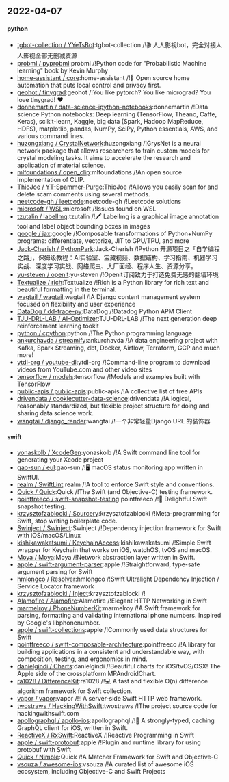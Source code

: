## 2022-04-07

#### python
* [tgbot-collection / YYeTsBot](https://github.com/tgbot-collection/YYeTsBot):tgbot-collection /!🎬
人人影视bot，完全对接人人影视全部无删减资源
* [probml / pyprobml](https://github.com/probml/pyprobml):probml /!Python code for "Probabilistic Machine learning" book by Kevin Murphy
* [home-assistant / core](https://github.com/home-assistant/core):home-assistant /!🏡
Open source home automation that puts local control and privacy first.
* [geohot / tinygrad](https://github.com/geohot/tinygrad):geohot /!You like pytorch? You like micrograd? You love tinygrad!
❤️
* [donnemartin / data-science-ipython-notebooks](https://github.com/donnemartin/data-science-ipython-notebooks):donnemartin /!Data science Python notebooks: Deep learning (TensorFlow, Theano, Caffe, Keras), scikit-learn, Kaggle, big data (Spark, Hadoop MapReduce, HDFS), matplotlib, pandas, NumPy, SciPy, Python essentials, AWS, and various command lines.
* [huzongxiang / CrystalNetwork](https://github.com/huzongxiang/CrystalNetwork):huzongxiang /!GrysNet is a neural network package that allows researchers to train custom models for crystal modeling tasks. It aims to accelerate the research and application of material science.
* [mlfoundations / open_clip](https://github.com/mlfoundations/open_clip):mlfoundations /!An open source implementation of CLIP.
* [ThioJoe / YT-Spammer-Purge](https://github.com/ThioJoe/YT-Spammer-Purge):ThioJoe /!Allows you easily scan for and delete scam comments using several methods.
* [neetcode-gh / leetcode](https://github.com/neetcode-gh/leetcode):neetcode-gh /!Leetcode solutions
* [microsoft / WSL](https://github.com/microsoft/WSL):microsoft /!Issues found on WSL
* [tzutalin / labelImg](https://github.com/tzutalin/labelImg):tzutalin /!🖍️
LabelImg is a graphical image annotation tool and label object bounding boxes in images
* [google / jax](https://github.com/google/jax):google /!Composable transformations of Python+NumPy programs: differentiate, vectorize, JIT to GPU/TPU, and more
* [Jack-Cherish / PythonPark](https://github.com/Jack-Cherish/PythonPark):Jack-Cherish /!Python 开源项目之「自学编程之路」，保姆级教程：AI实验室、宝藏视频、数据结构、学习指南、机器学习实战、深度学习实战、网络爬虫、大厂面经、程序人生、资源分享。
* [yu-steven / openit](https://github.com/yu-steven/openit):yu-steven /!Openit订阅致力于打造免费无感的翻墙环境
* [Textualize / rich](https://github.com/Textualize/rich):Textualize /!Rich is a Python library for rich text and beautiful formatting in the terminal.
* [wagtail / wagtail](https://github.com/wagtail/wagtail):wagtail /!A Django content management system focused on flexibility and user experience
* [DataDog / dd-trace-py](https://github.com/DataDog/dd-trace-py):DataDog /!Datadog Python APM Client
* [TJU-DRL-LAB / AI-Optimizer](https://github.com/TJU-DRL-LAB/AI-Optimizer):TJU-DRL-LAB /!The next generation deep reinforcement learning tookit
* [python / cpython](https://github.com/python/cpython):python /!The Python programming language
* [ankurchavda / streamify](https://github.com/ankurchavda/streamify):ankurchavda /!A data engineering project with Kafka, Spark Streaming, dbt, Docker, Airflow, Terraform, GCP and much more!
* [ytdl-org / youtube-dl](https://github.com/ytdl-org/youtube-dl):ytdl-org /!Command-line program to download videos from YouTube.com and other video sites
* [tensorflow / models](https://github.com/tensorflow/models):tensorflow /!Models and examples built with TensorFlow
* [public-apis / public-apis](https://github.com/public-apis/public-apis):public-apis /!A collective list of free APIs
* [drivendata / cookiecutter-data-science](https://github.com/drivendata/cookiecutter-data-science):drivendata /!A logical, reasonably standardized, but flexible project structure for doing and sharing data science work.
* [wangtai / django_render](https://github.com/wangtai/django_render):wangtai /!一个非常轻量Django URL 的装饰器

#### swift
* [yonaskolb / XcodeGen](https://github.com/yonaskolb/XcodeGen):yonaskolb /!A Swift command line tool for generating your Xcode project
* [gao-sun / eul](https://github.com/gao-sun/eul):gao-sun /!🖥️
macOS status monitoring app written in SwiftUI.
* [realm / SwiftLint](https://github.com/realm/SwiftLint):realm /!A tool to enforce Swift style and conventions.
* [Quick / Quick](https://github.com/Quick/Quick):Quick /!The Swift (and Objective-C) testing framework.
* [pointfreeco / swift-snapshot-testing](https://github.com/pointfreeco/swift-snapshot-testing):pointfreeco /!📸
Delightful Swift snapshot testing.
* [krzysztofzablocki / Sourcery](https://github.com/krzysztofzablocki/Sourcery):krzysztofzablocki /!Meta-programming for Swift, stop writing boilerplate code.
* [Swinject / Swinject](https://github.com/Swinject/Swinject):Swinject /!Dependency injection framework for Swift with iOS/macOS/Linux
* [kishikawakatsumi / KeychainAccess](https://github.com/kishikawakatsumi/KeychainAccess):kishikawakatsumi /!Simple Swift wrapper for Keychain that works on iOS, watchOS, tvOS and macOS.
* [Moya / Moya](https://github.com/Moya/Moya):Moya /!Network abstraction layer written in Swift.
* [apple / swift-argument-parser](https://github.com/apple/swift-argument-parser):apple /!Straightforward, type-safe argument parsing for Swift
* [hmlongco / Resolver](https://github.com/hmlongco/Resolver):hmlongco /!Swift Ultralight Dependency Injection / Service Locator framework
* [krzysztofzablocki / Inject](https://github.com/krzysztofzablocki/Inject):krzysztofzablocki /!
* [Alamofire / Alamofire](https://github.com/Alamofire/Alamofire):Alamofire /!Elegant HTTP Networking in Swift
* [marmelroy / PhoneNumberKit](https://github.com/marmelroy/PhoneNumberKit):marmelroy /!A Swift framework for parsing, formatting and validating international phone numbers. Inspired by Google's libphonenumber.
* [apple / swift-collections](https://github.com/apple/swift-collections):apple /!Commonly used data structures for Swift
* [pointfreeco / swift-composable-architecture](https://github.com/pointfreeco/swift-composable-architecture):pointfreeco /!A library for building applications in a consistent and understandable way, with composition, testing, and ergonomics in mind.
* [danielgindi / Charts](https://github.com/danielgindi/Charts):danielgindi /!Beautiful charts for iOS/tvOS/OSX! The Apple side of the crossplatform MPAndroidChart.
* [ra1028 / DifferenceKit](https://github.com/ra1028/DifferenceKit):ra1028 /!💻
A fast and flexible O(n) difference algorithm framework for Swift collection.
* [vapor / vapor](https://github.com/vapor/vapor):vapor /!💧
A server-side Swift HTTP web framework.
* [twostraws / HackingWithSwift](https://github.com/twostraws/HackingWithSwift):twostraws /!The project source code for hackingwithswift.com
* [apollographql / apollo-ios](https://github.com/apollographql/apollo-ios):apollographql /!📱
A strongly-typed, caching GraphQL client for iOS, written in Swift.
* [ReactiveX / RxSwift](https://github.com/ReactiveX/RxSwift):ReactiveX /!Reactive Programming in Swift
* [apple / swift-protobuf](https://github.com/apple/swift-protobuf):apple /!Plugin and runtime library for using protobuf with Swift
* [Quick / Nimble](https://github.com/Quick/Nimble):Quick /!A Matcher Framework for Swift and Objective-C
* [vsouza / awesome-ios](https://github.com/vsouza/awesome-ios):vsouza /!A curated list of awesome iOS ecosystem, including Objective-C and Swift Projects
